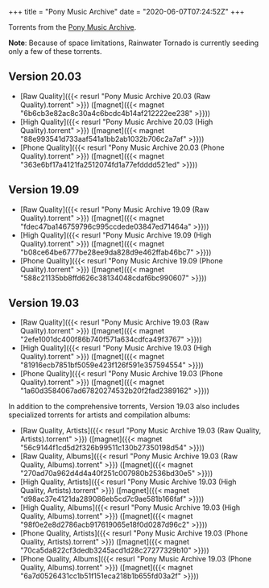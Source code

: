+++
title = "Pony Music Archive"
date = "2020-06-07T07:24:52Z"
+++

Torrents from the [Pony Music Archive](https://ponemusic.net/).

**Note**: Because of space limitations, Rainwater Tornado is currently seeding only a few of these torrents.

## Version 20.03

* [Raw Quality]({{< resurl "Pony Music Archive 20.03 (Raw Quality).torrent" >}}) ([magnet]({{< magnet "6b6cb3e82ac8c30a4c6bcdc4b14af212222ee238" >}}))
* [High Quality]({{< resurl "Pony Music Archive 20.03 (High Quality).torrent" >}}) ([magnet]({{< magnet "88e993541d733aaf541a1bb2ab1032b706c2a7af" >}}))
* [Phone Quality]({{< resurl "Pony Music Archive 20.03 (Phone Quality).torrent" >}}) ([magnet]({{< magnet "363e6bf17a4121fa2512074fd1a77efdddd521ed" >}}))

## Version 19.09

* [Raw Quality]({{< resurl "Pony Music Archive 19.09 (Raw Quality).torrent" >}}) ([magnet]({{< magnet "fdec47ba146759796c995ccdede03847ed71464a" >}}))
* [High Quality]({{< resurl "Pony Music Archive 19.09 (High Quality).torrent" >}}) ([magnet]({{< magnet "b08ce64be6777be28ee9da828d9e462ffab46bc7" >}}))
* [Phone Quality]({{< resurl "Pony Music Archive 19.09 (Phone Quality).torrent" >}}) ([magnet]({{< magnet "588c21135bb8ffd626c38134048cdaf6bc990607" >}}))

## Version 19.03

* [Raw Quality]({{< resurl "Pony Music Archive 19.03 (Raw Quality).torrent" >}}) ([magnet]({{< magnet "2efe1001dc400f86b740f571a634cdfca49f3767" >}}))
* [High Quality]({{< resurl "Pony Music Archive 19.03 (High Quality).torrent" >}}) ([magnet]({{< magnet "81916ecb7851bf5059e423f126f591e357594554" >}}))
* [Phone Quality]({{< resurl "Pony Music Archive 19.03 (Phone Quality).torrent" >}}) ([magnet]({{< magnet "1a60d3584067ad67820274532b20f2fad2389162" >}}))

In addition to the comprehensive torrents, Version 19.03 also includes specialized torrents for artists and compilation albums:

* [Raw Quality, Artists]({{< resurl "Pony Music Archive 19.03 (Raw Quality, Artists).torrent" >}}) ([magnet]({{< magnet "56c9144f1cd5d2f326b99511c130b27350198d54" >}}))
* [Raw Quality, Albums]({{< resurl "Pony Music Archive 19.03 (Raw Quality, Albums).torrent" >}}) ([magnet]({{< magnet "270ad70a962d4d4a40f251c007980b2536bd30e5" >}}))
* [High Quality, Artists]({{< resurl "Pony Music Archive 19.03 (High Quality, Artists).torrent" >}}) ([magnet]({{< magnet "d98ac37e4121da289086eb5cd7c9ae581b166faf" >}}))
* [High Quality, Albums]({{< resurl "Pony Music Archive 19.03 (High Quality, Albums).torrent" >}}) ([magnet]({{< magnet "98f0e2e8d2786acb917619065e18f0d0287d96c2" >}}))
* [Phone Quality, Artists]({{< resurl "Pony Music Archive 19.03 (Phone Quality, Artists).torrent" >}}) ([magnet]({{< magnet "70ca5da822cf3dedb3245acd1d28c27277329b10" >}}))
* [Phone Quality, Albums]({{< resurl "Pony Music Archive 19.03 (Phone Quality, Albums).torrent" >}}) ([magnet]({{< magnet "6a7d0526431cc1b51f151eca218b1b655fd03a2f" >}}))
